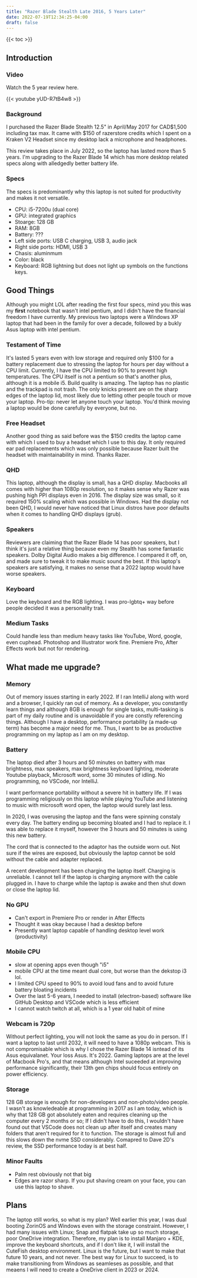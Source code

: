 ```yaml
---
title: "Razer Blade Stealth Late 2016, 5 Years Later"
date: 2022-07-19T12:34:25-04:00
draft: false
---
```


{{< toc >}}

## Introduction

### Video

Watch the 5 year review here.

{{< youtube yUD-R7tB4w8 >}}

### Background

I purchased the Razer Blade Stealth 12.5" in April/May 2017 for CAD$1,500 including tax max.
It came with $150 of razerstore credits which I spent on a Kraken V2 Headset since my desktop lack a microphone and headphones.

This review takes place in July 2022, so the laptop has lasted more than 5 years. I'm upgrading
to the Razer Blade 14 which has more desktop related specs along with alledgedly better battery life.

### Specs

The specs is predominantly why this laptop is not suited for productivity and makes it not versatile.

- CPU: i5-7200u (dual core)
- GPU: integrated graphics
- Stoarge: 128 GB
- RAM: 8GB
- Battery: ???
- Left side ports: USB C charging, USB 3, audio jack
- Right side ports: HDMI, USB 3
- Chasis: aluminmum
- Color: black
- Keyboard: RGB lightning but does not light up symbols on the functions keys.

## Good Things

Although you might LOL after reading the first four specs, mind you this was
my **first** notebook that wasn't intel pentium, and I didn't have the financial
freedom I have currently. My previous two laptops were a Windows XP
laptop that had been in the family for over a decade, followed by a bukly Asus laptop
with intel pentium.

### Testament of Time

It's lasted 5 years even with low storage and required only $100 for a battery replacement due
to stressing the laptop for hours per day without a CPU limit. Currently, I have the CPU
limited to 90% to prevent high temperatures. The CPU itself is not a pentium so that's another
plus, although it is a mobile i5. Build quality is amazing. The laptop has no plastic and
the trackpad is not trash. The only knicks present are on the sharp
edges of the laptop lid, most likely due to letting other people touch or move your laptop.
Pro-tip: never let anyone touch your laptop. You'd think moving a laptop would be done
carefully by everyone, but no.

### Free Headset

Another good thing as said before was the $150 credits the laptop came with which I used
to buy a headset which I use to this day. It only required ear pad replacements which was
only possible because Razer built the headset with maintainability in mind. Thanks Razer.

### QHD

This laptop, although the display is small, has a QHD display. Macbooks all comes with higher
than 1080p resolution, so it makes sense why Razer was pushing high PPI displays even in 2016.
The display size was small, so it required 150% scaling which was possible in Windows. Had
the display not been QHD, I would never have noticed that Linux distros have poor
defaults when it comes to handling QHD displays (grub).

### Speakers

Reviewers are claiming that the Razer Blade 14 has poor speakers, but I think
it's just a relative thing because even my Stealth has some fantastic speakers.
Dolby Digital Audio makes a big difference. I compared it off, on, and
made sure to tweak it to make music sound the best. If this laptop's speakers
are satisfying, it makes no sense that a 2022 laptop would have worse speakers.

### Keyboard

Love the keyboard and the RGB lighting. I was pro-lgbtq+ way before people decided
it was a personality trait.

### Medium Tasks

Could handle less than medium heavy tasks like YouTube, Word, google, even cuphead.
Photoshop and Illustrator work fine. Premiere Pro, After Effects work but not for rendering.

## What made me upgrade?

### Memory

Out of memory issues starting in early 2022. If I ran IntelliJ along with word
and a browser, I quickly ran out of memory. As a developer, you constantly learn
things and although 8GB is enough for single tasks, multi-tasking is part of my daily routine and is unavoidable if you are constly referencing things.
Although I have a desktop, performance portability (a made-up term) has become a major need for me.
Thus, I want to be as productive programming on my laptop as I am on my desktop.

### Battery

The laptop died after 3 hours and 50 minutes on battery with max brightness, max speakers, max brightness keyboard lighting,
moderate Youtube playback, Microsoft word, some 30 minutes of idling. No programming, no VSCode, nor IntelliJ.

I want performance portability without a severe hit in battery life. If I was programming religiously on this laptop while playing YouTube
and listening to music with microsoft word open, the laptop would surely last less.

In 2020, I was overusing the laptop and the fans were spinning constaly every day. The battery ending up becoming bloated
and I had to replace it. I was able to replace it myself, however the 3 hours and 50 minutes is using this new battery.

The cord that is connected to the adaptor has the outside worn out. Not sure if the wires are exposed, but
obviously the laptop cannot be sold without the cable and adapter replaced.

A recent development has been charging the laptop itself. Charging is unreliable. I cannot tell if the laptop is charging anymore
with the cable plugged in. I have to charge while the laptop is awake and then shut down or close the laptop lid.

### No GPU

- Can't export in Premiere Pro or render in After Effects
- Thought it was okay because I had a desktop before
- Presently want laptop capable of handling desktop level work (productivity)

### Mobile CPU

- slow at opening apps even though "i5"
- mobile CPU at the time meant dual core, but worse than the dekstop i3 lol.
- I limited CPU speed to 90% to avoid loud fans and to avoid future battery bloating incidents
- Over the last 5-6 years, I needed to install (electron-based) software like GitHub Desktop and VSCode which is less efficient
- I cannot watch twitch at all, which is a 1 year old habit of mine

### Webcam is 720p

Without perfect lighting, you will not look the same as you do in person. If I want
a laptop to last until 2032, it will need to have a 1080p webcam. This is not compromisable
which is why I chose the Razer Blade 14 isntead of its Asus equivalanet. Your loss Asus.
It's 2022. Gaming laptops are at the level of Macbook Pro's, and that means although Intel
suceeded at improving performance significantly, their 13th gen chips should focus entirely
on power efficiency.

### Storage

128 GB storage is enough for non-developers and non-photo/video people. I wasn't as
knowledeable at programming in 2017 as I am today, which is why that 128 GB got absolutely
eaten and requires cleaning up the computer every 2 months or so; If I didn't
have to do this, I wouldn't have found out that VSCode does not clean up after
itself and creates many folders that aren't required for it to function.
The storage is almost full and this slows down the nvme SSD considerably.
Comapred to Dave 2D's review, the SSD performance today is at best half.

### Minor Faults

- Palm rest obviously not that big
- Edges are razor sharp. If you put shaving cream on your face, you can use this laptop to shave.

## Plans

The laptop still works, so what is my plan? Well earlier this year, I was dual booting
ZorinOS and Windows even with the storage constraint. However, I had many issues with Linux;
Snap and flatpak take up so much storage, poor OneDrive integration. Therefore,
my plan is to install Manjaro + KDE, improve the keyboard shortcuts, and if I don't like it, I
will install the CuteFish desktop environment. Linux is the future, but I want to make that
future 10 years, and not never. The best way for Linux to succeed, is to make transitioning from
Windows as seamleses as possible, and that meaens I will need to create a OneDrive client in 2023 or 2024.
